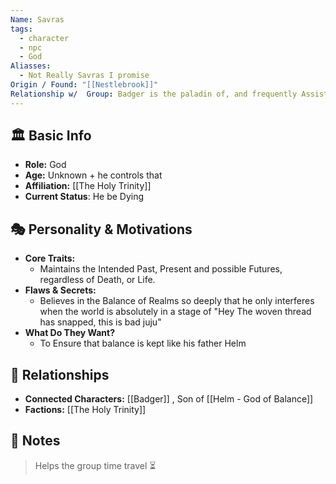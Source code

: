 ```yaml
---
Name: Savras
tags:
  - character
  - npc
  - God
Aliasses:
  - Not Really Savras I promise
Origin / Found: "[[Nestlebrook]]"
Relationship w/  Group: Badger is the paladin of, and frequently Assists Us. Plus timey-whimey fun sessions
---
```

## 🏛️ Basic Info
- **Role:** God
- **Age:**  Unknown + he controls that
- **Affiliation:** [[The Holy Trinity]]  
- **Current Status**: He be Dying

## 🎭 Personality & Motivations
- **Core Traits:**  
	- Maintains the Intended Past, Present and possible Futures, regardless of Death, or Life.
- **Flaws & Secrets:**  
	- Believes in the Balance of Realms so deeply that he only interferes when the world is absolutely in a stage of "Hey The woven thread has snapped, this is bad juju"
- **What Do They Want?**  
	- To Ensure that balance is kept like his father Helm

## 🔗 Relationships
- **Connected Characters:** [[Badger]] ,  Son of [[Helm - God of Balance]]
- **Factions:** [[The Holy Trinity]]

## 📝 Notes
> Helps the group time travel ⏳
